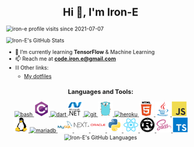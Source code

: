 <h1 align="center">
	Hi 👋, I'm Iron-E
</h1>

<span align="left">
	<img src="https://komarev.com/ghpvc/?username=iron-e&label=Profile%20views%20since%202021-07-07&color=0e75b6&style=flat" alt="iron-e profile visits since 2021-07-07" />
</span>

![Iron-E's GitHub Stats](https://github-readme-stats.vercel.app/api?username=Iron-E&count_private=true&include_all_commits=true&show_icons=true&theme=tokyonight)

- 🌱 I’m currently learning **TensorFlow** & Machine Learning
- 📫 Reach me at **code.iron.e@gmail.com**
- ⛓ Other links:
  - [My dotfiles](https://gitlab.com/Iron_E/Dotfiles)

<h3 align="center">Languages and Tools:</h3>

<div align="center">
	<span>
		<a href="https://www.gnu.org/software/bash/" target="_blank">
			<img alt="bash" height="40" width="40" src="https://www.vectorlogo.zone/logos/gnu_bash/gnu_bash-icon.svg" />
		</a>
		<a href="https://www.w3schools.com/cs/" target="_blank">
			<img alt="csharp" height="40" width="40" src="https://raw.githubusercontent.com/devicons/devicon/master/icons/csharp/csharp-original.svg" />
		</a>
		<a href="https://dart.dev" target="_blank">
			<img alt="dart" height="40" width="40" src="https://www.vectorlogo.zone/logos/dartlang/dartlang-icon.svg" />
		</a>
		<a href="https://dotnet.microsoft.com/" target="_blank">
			<img alt="dotnet" height="40" width="40" src="https://raw.githubusercontent.com/devicons/devicon/master/icons/dot-net/dot-net-original-wordmark.svg" />
		</a>
		<a href="https://git-scm.com/" target="_blank">
			<img alt="git" height="40" width="40" src="https://www.vectorlogo.zone/logos/git-scm/git-scm-icon.svg" />
		</a>
		<a href="https://golang.org" target="_blank">
			<img alt="go" height="40" width="40" src="https://raw.githubusercontent.com/devicons/devicon/master/icons/go/go-original.svg" />
		</a>
		<a href="https://heroku.com" target="_blank">
			<img alt="heroku" height="40" width="40" src="https://www.vectorlogo.zone/logos/heroku/heroku-icon.svg" />
		</a>
		<a href="https://www.w3.org/html/" target="_blank">
			<img alt="html5" height="40" width="40" src="https://raw.githubusercontent.com/devicons/devicon/master/icons/html5/html5-original-wordmark.svg" />
		</a>
		<a href="https://www.java.com" target="_blank">
			<img alt="java" height="40" width="40" src="https://raw.githubusercontent.com/devicons/devicon/master/icons/java/java-original.svg" />
		</a>
		<a href="https://www.ecma-international.org/" target="_blank">
			<img alt="javascript" height="40" width="40" src="https://raw.githubusercontent.com/devicons/devicon/master/icons/javascript/javascript-original.svg" />
		</a>
		<a href="https://www.linux.org/" target="_blank">
			<img alt="linux" height="40" width="40" src="https://raw.githubusercontent.com/devicons/devicon/master/icons/linux/linux-original.svg" />
		</a>
		<a href="https://mariadb.org/" target="_blank">
			<img alt="mariadb" height="40" width="40" src="https://www.vectorlogo.zone/logos/mariadb/mariadb-icon.svg" />
		</a>
		<a href="https://www.mysql.com/" target="_blank">
			<img alt="mysql" height="40" width="40" src="https://raw.githubusercontent.com/devicons/devicon/master/icons/mysql/mysql-original-wordmark.svg" />
		</a>
		<a href="nextjs.org/" target="_blank">
			<img alt="nextjs" height="40" width="40" src="https://raw.githubusercontent.com/devicons/devicon/master/icons/nextjs/nextjs-original-wordmark.svg" />
		</a>
		<a href="https://www.oracle.com/" target="_blank">
			<img alt="oracle" height="40" width="40" src="https://raw.githubusercontent.com/devicons/devicon/master/icons/oracle/oracle-original.svg" />
		</a>
		<a href="https://www.python.org" target="_blank">
			<img alt="python" height="40" width="40" src="https://raw.githubusercontent.com/devicons/devicon/master/icons/python/python-original.svg" />
		</a>
		<a href="https://react.dev" target="_blank">
			<img alt="react" height="40" width="40" src="https://raw.githubusercontent.com/devicons/devicon/master/icons/react/react-original.svg" />
		</a>
		<a href="https://www.rust-lang.org" target="_blank">
			<img alt="rust" height="40" width="40" src="https://raw.githubusercontent.com/devicons/devicon/master/icons/rust/rust-plain.svg" />
		</a>
		<a href="https://sass-lang.com" target="_blank">
			<img alt="sass" height="40" width="40" src="https://raw.githubusercontent.com/devicons/devicon/master/icons/sass/sass-original.svg"/>
		</a>
		<a href="typescriptlang.org/" target="_blank">
			<img alt="typescript" height="40" width="40" src="https://raw.githubusercontent.com/devicons/devicon/master/icons/typescript/typescript-original.svg"/>
		</a>
	</span>
	<img
		align="center"
		alt="Iron-E's GitHub Languages"
		src="https://github-readme-stats.vercel.app/api/top-langs/?username=Iron-E&custom_title=Languages%20in%20Public%20Repos&langs_count=10&layout=compact&exclude_repo=Gilbo-API,Morrisland&theme=tokyonight"
	/>
</div>
